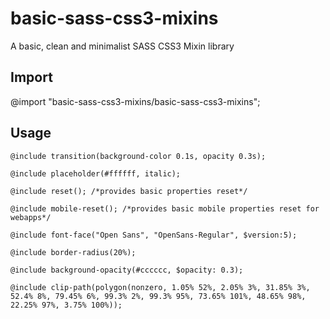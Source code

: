 # basic-sass-css3-mixins
A basic, clean and minimalist SASS CSS3 Mixin library

## Import
@import "basic-sass-css3-mixins/basic-sass-css3-mixins";

## Usage

```css3
@include transition(background-color 0.1s, opacity 0.3s);
```
```css3
@include placeholder(#ffffff, italic);
```
```css3
@include reset(); /*provides basic properties reset*/
```
```css3
@include mobile-reset(); /*provides basic mobile properties reset for webapps*/
```
```css3
@include font-face("Open Sans", "OpenSans-Regular", $version:5);
```
```css3
@include border-radius(20%);
```
```css3
@include background-opacity(#cccccc, $opacity: 0.3);
```
```css3
@include clip-path(polygon(nonzero, 1.05% 52%, 2.05% 3%, 31.85% 3%, 52.4% 8%, 79.45% 6%, 99.3% 2%, 99.3% 95%, 73.65% 101%, 48.65% 98%, 22.25% 97%, 3.75% 100%));
```
